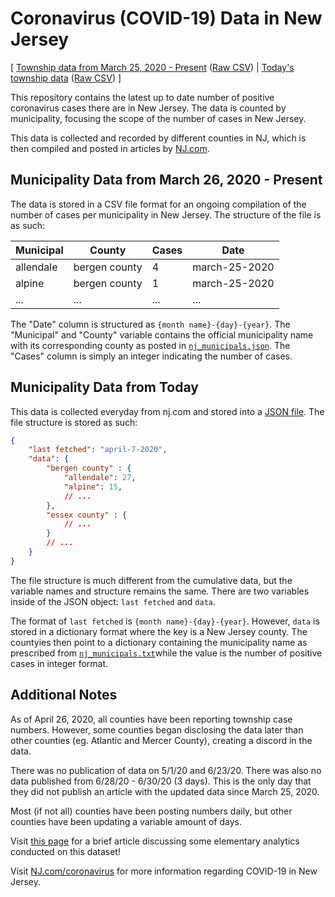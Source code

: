 # Coronavirus (COVID-19) Data in New Jersey
[
[ Township data from March 25, 2020 - Present](https://github.com/saaqebs/covid19-newjersey/blob/master/nj_total.csv) ([Raw CSV](https://raw.githubusercontent.com/saaqebs/covid19-newjersey/master/nj_total.csv))  |  [Today's township data](https://github.com/saaqebs/covid19-newjersey/blob/master/nj_today.json) ([Raw CSV](https://raw.githubusercontent.com/saaqebs/covid19-newjersey/master/nj_today.json)) ]

This repository contains the latest up to date number of positive coronavirus cases there are in New Jersey. The data is counted by municipality, focusing the scope of the number of cases in New Jersey.

This data is collected and recorded by different counties in NJ, which is then compiled and posted in articles by [NJ.com](https://www.nj.com/coronavirus/). 

## Municipality Data from March 26, 2020 - Present

The data is stored in a CSV file format for an ongoing compilation of the number of cases per municipality in New Jersey. The structure of the file is as such:

| Municipal | County        | Cases | Date          |
|-----------|---------------|-------|---------------|
| allendale | bergen county | 4     | march-25-2020 |
| alpine    | bergen county | 1     | march-25-2020 |
| ...       | ...           | ...   | ...           |

The "Date" column is structured as `{month name}-{day}-{year}`. The "Municipal" and "County" variable contains the official municipality name with its corresponding county as posted in [`nj_municipals.json`](./python/json/nj_municipals.json). The "Cases" column is simply an integer indicating the number of cases.

## Municipality Data from Today

This data is collected everyday from nj.com and stored into a [JSON file](https://raw.githubusercontent.com/saaqebs/covid19-newjersey/master/nj_today.json). The file structure is stored as such:

```json
{
    "last fetched": "april-7-2020",
    "data": {
        "bergen county" : {
            "allendale": 27, 
            "alpine": 15, 
            // ...
        },
        "essex county" : {
            // ...
        }
        // ...
    }
}

```

The file structure is much different from the cumulative data, but the variable names and structure remains the same. There are two variables inside of the JSON object: `last fetched` and `data`. 

The format of `last fetched` is `{month name}-{day}-{year}`. However, `data` is stored in a dictionary format where the key is a New Jersey county. The countyies then point to a dictionary containing the municipality name as prescribed from [`nj_municipals.txt`](https://raw.githubusercontent.com/saaqebs/covid19-newjersey/master/nj_municipals.txt)while the value is the number of positive cases in integer format.

## Additional Notes

As of April 26, 2020, all counties have been reporting township case numbers. However, some counties began disclosing the data later than other counties (eg. Atlantic and Mercer County), creating a discord in the data. 

There was no publication of data on 5/1/20 and 6/23/20. There was also no data published from 6/28/20 - 6/30/20 (3 days). This is the only day that they did not publish an article with the updated data since March 25, 2020.

Most (if not all) counties have been posting numbers daily, but other counties have been updating a variable amount of days.

Visit [this page](https://github.com/saaqebs/analytics-coronavirus-nj) for a brief article discussing some elementary analytics conducted on this dataset! 

Visit [NJ.com/coronavirus](https://www.nj.com/coronavirus/) for more information regarding COVID-19 in New Jersey.